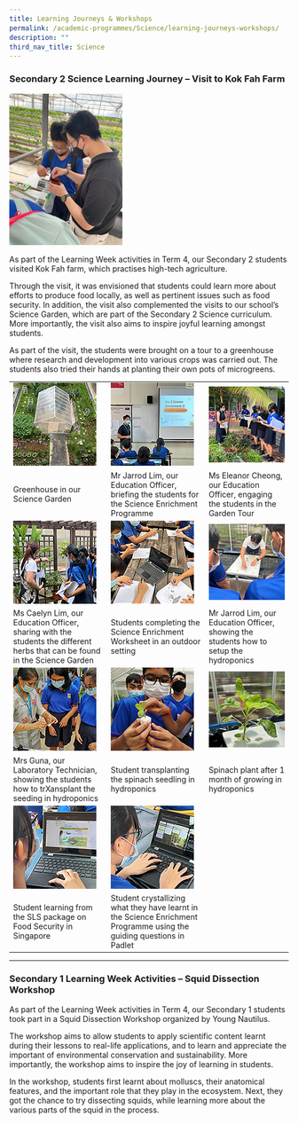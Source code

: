 ```yaml
---
title: Learning Journeys & Workshops
permalink: /academic-programmes/Science/learning-journeys-workshops/
description: ""
third_nav_title: Science
---
```

### Secondary 2 Science Learning Journey – Visit to Kok Fah Farm


![](/images/Visit%20to%20Kok%20Fah%20Farm%202022/01.png)


As part of the Learning Week activities in Term 4, our Secondary 2 students visited Kok Fah farm, which practises high-tech agriculture.

Through the visit, it was envisioned that students could learn more about efforts to produce food locally, as well as pertinent issues such as food security. In addition, the visit also complemented the visits to our school’s Science Garden, which are part of the Secondary 2 Science curriculum. More importantly, the visit also aims to inspire joyful learning amongst students.

As part of the visit, the students were brought on a tour to a greenhouse where research and development into various crops was carried out. The students also tried their hands at planting their own pots of microgreens.

<table>
  <tr>
    <td><a target="_blank" href="/images/Science%20Garden%20Enrichment%202022/01.png">
<img src="/images/Science%20Garden%20Enrichment%202022/01_tn.png">
</a></td>
    <td><a target="_blank" href="/images/Science%20Garden%20Enrichment%202022/02.png">
<img src="/images/Science%20Garden%20Enrichment%202022/02_tn.png">
</a></td>
    <td><a target="_blank" href="/images/Science%20Garden%20Enrichment%202022/03.png">
<img src="/images/Science%20Garden%20Enrichment%202022/03_tn.png">
</a></td>
  </tr>
  <tr>
    <td>Greenhouse in our Science Garden</td>
    <td>Mr Jarrod Lim, our Education Officer, briefing the students for the Science Enrichment Programme</td>
    <td>Ms Eleanor Cheong, our Education Officer, engaging the students in the Garden Tour</td>
  </tr>
  <tr>
    <td><a target="_blank" href="/images/Science%20Garden%20Enrichment%202022/04.png">
<img src="/images/Science%20Garden%20Enrichment%202022/04_tn.png">
</a></td>
    <td><a target="_blank" href="/images/Science%20Garden%20Enrichment%202022/05.png">
<img src="/images/Science%20Garden%20Enrichment%202022/05_tn.png">
</a></td>
    <td><a target="_blank" href="/images/Science%20Garden%20Enrichment%202022/06.png">
<img src="/images/Science%20Garden%20Enrichment%202022/06_tn.png">
</a></td>
  </tr>
  <tr>
    <td>Ms Caelyn Lim, our Education Officer, sharing with the students the different herbs that can be found in the Science Garden</td>
    <td>Students completing the Science Enrichment Worksheet in an outdoor setting</td>
    <td>Mr Jarrod Lim, our Education Officer, showing the students how to setup the hydroponics</td>
  </tr>
  <tr>
    <td><a target="_blank" href="/images/Science%20Garden%20Enrichment%202022/07.png">
<img src="/images/Science%20Garden%20Enrichment%202022/07_tn.png">
</a></td>
    <td><a target="_blank" href="/images/Science%20Garden%20Enrichment%202022/08.png">
<img src="/images/Science%20Garden%20Enrichment%202022/08_tn.png">
</a></td>
    <td><a target="_blank" href="/images/Science%20Garden%20Enrichment%202022/09.png">
<img src="/images/Science%20Garden%20Enrichment%202022/09_tn.png">
</a></td>
  </tr>
 <tr>
    <td>Mrs Guna, our Laboratory Technician, showing the students how to trXansplant the seeding in hydroponics</td>
    <td>Student transplanting the spinach seedling in hydroponics</td>
    <td>Spinach plant after 1 month of growing in hydroponics</td>
  </tr>
  <tr>
    <td><a target="_blank" href="/images/Science%20Garden%20Enrichment%202022/10.png">
<img src="/images/Science%20Garden%20Enrichment%202022/10_tn.png">
</a></td>
    <td><a target="_blank" href="/images/Science%20Garden%20Enrichment%202022/11.png">
<img src="/images/Science%20Garden%20Enrichment%202022/11_tn.png">
</a></td>
  </tr>
 <tr>
    <td>Student learning from the SLS package on Food Security in Singapore</td>
    <td>Student crystallizing what they have learnt in the Science Enrichment Programme using the guiding questions in Padlet </td>
  </tr>
</table>

<hr>

### Secondary 1 Learning Week Activities – Squid Dissection Workshop

As part of the Learning Week activities in Term 4, our Secondary 1 students took part in a Squid Dissection Workshop organized by Young Nautilus.

The workshop aims to allow students to apply scientific content learnt during their lessons to real-life applications, and to learn and appreciate the important of environmental conservation and sustainability. More importantly, the workshop aims to inspire the joy of learning in students.

In the workshop, students first learnt about molluscs, their anatomical features, and the important role that they play in the ecosystem. Next, they got the chance to try dissecting squids, while learning more about the various parts of the squid in the process.